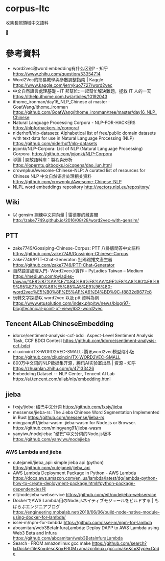 # corpus-ltc
收集長照領域中文語料

🚧

# 參考資料

- word2vec和word embedding有什么区别? - 知乎 https://www.zhihu.com/question/53354714
- Word2Vec的簡易教學與參數調整指南 | Kaggle  https://www.kaggle.com/jerrykuo7727/word2vec
- 中文自然語言處理基礎 - iT 邦幫忙::一起幫忙解決難題，拯救 IT 人的一天  https://ithelp.ithome.com.tw/articles/10192043
- ithome_ironman/day16_NLP_Chinese at master · GoatWang/ithome_ironman  https://github.com/GoatWang/ithome_ironman/tree/master/day16_NLP_Chinese
- Natural Language Processing Corpora - NLP-FOR-HACKERS  https://nlpforhackers.io/corpora/
- niderhoff/nlp-datasets: Alphabetical list of free/public domain datasets with text data for use in Natural Language Processing (NLP)  https://github.com/niderhoff/nlp-datasets
- jojonki/NLP-Corpora: List of NLP (Natural Language Processing) Corpora. https://github.com/jojonki/NLP-Corpora
- 導論 | 開放語料庫：製程與分析  https://loperntu.gitbooks.io/copens/dao_lun.html
- crownpku/Awesome-Chinese-NLP: A curated list of resources for Chinese NLP 中文自然语言处理相关资料 https://github.com/crownpku/Awesome-Chinese-NLP
- NLPL word embeddings repository http://vectors.nlpl.eu/repository/

## Wiki

- 以 gensim 訓練中文詞向量 | 雷德麥的藏書閣 http://zake7749.github.io/2016/08/28/word2vec-with-gensim/

## PTT

- zake7749/Gossiping-Chinese-Corpus: PTT 八卦版問答中文語料 
 https://github.com/zake7749/Gossiping-Chinese-Corpus
- zake7749/PTT-Chat-Generator: 批踢踢推文產生器 
 https://github.com/zake7749/PTT-Chat-Generator
- 自然語言處理入門- Word2vec小實作 – PyLadies Taiwan – Medium 
 https://medium.com/pyladies-taiwan/%E8%87%AA%E7%84%B6%E8%AA%9E%E8%A8%80%E8%99%95%E7%90%86%E5%85%A5%E9%96%80-word2vec%E5%B0%8F%E5%AF%A6%E4%BD%9C-f8832d9677c8
- 玩轉文字探勘以 word2vec 以及 ptt 資料為例 
 https://www.etusolution.com/index.php/tw/news/blog/97-blog/technical-point-of-view/632-word2vec

## Tencent AILab ChineseEmbedding

- idorce/sentiment-analysis-ccf-bdci: Aspect-Level Sentiment Analysis Task, CCF BDCI Contest https://github.com/idorce/sentiment-analysis-ccf-bdci
- cliuxinxin/TX-WORD2VEC-SMALL: 腾讯word2vec模型缩小版 https://github.com/cliuxinxin/TX-WORD2VEC-SMALL
- 800万中文词的NLP数据集开源，腾讯AI实验室出品 | 资源 - 知乎 https://zhuanlan.zhihu.com/p/47133426
- Embedding Dataset -- NLP Center, Tencent AI Lab https://ai.tencent.com/ailab/nlp/embedding.html

## jieba

- fxsjy/jieba: 结巴中文分词 https://github.com/fxsjy/jieba
- messense/jieba-rs: The Jieba Chinese Word Segmentation Implemented in Rust https://github.com/messense/jieba-rs
- mingyang91/jieba-wasm: jieba-wasm for Node.js or Browser. https://github.com/mingyang91/jieba-wasm
- yanyiwu/nodejieba: "结巴"中文分词的Node.js版本 https://github.com/yanyiwu/nodejieba

### AWS Lambda and jieba

- cutejaneii/jieba_api: simple jieba api (python) https://github.com/cutejaneii/jieba_api
- AWS Lambda Deployment Package in Python - AWS Lambda https://docs.aws.amazon.com/en_us/lambda/latest/dg/lambda-python-how-to-create-deployment-package.html#python-package-dependencies兒
- eit/nodejieba-webservice https://github.com/eit/nodejieba-webservice
- DockerでAWS Lambda用のNode.jsネイティブモジュールをビルドする | もばらぶエンジニアブログ https://engineering.mobalab.net/2018/06/06/build-node-native-module-using-docker-for-lambda/
- issei-m/npm-for-lambda https://github.com/issei-m/npm-for-lambda
- abcamitan/web3BetaInfuraLambda: Deploy DAPP to AWS Lambda using Web3 Beta and Infura https://github.com/abcamitan/web3BetaInfuraLambda
- Search · FROM amazonlinux gcc make https://github.com/search?l=Dockerfile&o=desc&q=FROM+amazonlinux+gcc+make&s=&type=Code
